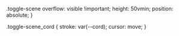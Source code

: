 .toggle-scene
 overflow: visible !important;
 height: 50vmin;
 position: absolute;
}

.toggle-scene_cord {
 stroke: var(--cord);
 cursor: move;
}
